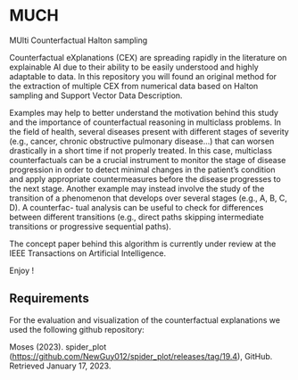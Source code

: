 # MUCH
MUlti Counterfactual Halton sampling

Counterfactual eXplanations (CEX) are spreading rapidly in the literature on explainable AI due to their ability to be easily understood and highly adaptable to data. 
In this repository you will found an original method for the extraction of  multiple CEX from numerical data based on Halton sampling and Support Vector Data Description.

Examples may help to better understand the motivation
behind this study and the importance of counterfactual
reasoning in multiclass problems. In the field of health,
several diseases present with different stages of severity
(e.g., cancer, chronic obstructive pulmonary disease...) that
can worsen drastically in a short time if not properly treated.
In this case, multiclass counterfactuals can be a crucial
instrument to monitor the stage of disease progression in
order to detect minimal changes in the patient’s condition
and apply appropriate countermeasures before the disease
progresses to the next stage. Another example may instead
involve the study of the transition of a phenomenon that
develops over several stages (e.g., A, B, C, D). A counterfac-
tual analysis can be useful to check for differences between
different transitions (e.g., direct paths skipping intermediate
transitions or progressive sequential paths).

The concept paper behind this algorithm is currently under review at the IEEE Transactions on Artificial Intelligence.

Enjoy !

## Requirements 

For the evaluation and visualization of the counterfactual explanations we used the following github repository: 

Moses (2023). spider_plot (https://github.com/NewGuy012/spider_plot/releases/tag/19.4), GitHub. Retrieved January 17, 2023.
